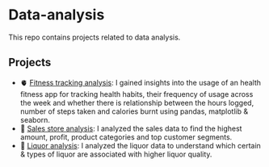 # Data-analysis
This repo contains projects related to data analysis.

## Projects
* 🫀 [Fitness tracking analysis](https://github.com/AdesinaA/data-analysis/tree/main/fitness%20tracking%20analysis):  I gained insights into the usage of an health fitness app for tracking health habits, their frequency of usage across the week and whether there is relationship between the hours logged, number of steps taken and calories burnt using pandas, matplotlib & seaborn.
* 🏬 [Sales store analysis](https://github.com/AdesinaA/data-analysis/tree/main/Sales%20store%20analysis): I analyzed the sales data to find the highest amount, profit, product categories and top customer segments.
* 🍹 [Liquor analysis](https://github.com/AdesinaA/data-analysis/tree/main/Liquor%20analysis): I analyzed the liquor data to understand which certain & types of liquor are associated with higher liquor quality.
